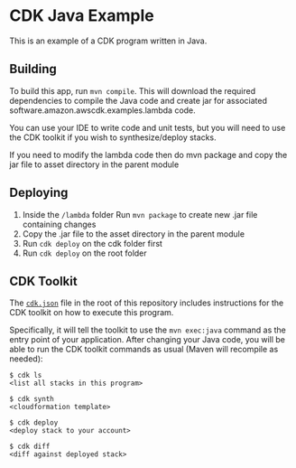# CDK Java Example

This is an example of a CDK program written in Java.

## Building

To build this app, run `mvn compile`. This will download the required
dependencies to compile the Java code and create jar for associated software.amazon.awscdk.examples.lambda code.

You can use your IDE to write code and unit tests, but you will need to use the
CDK toolkit if you wish to synthesize/deploy stacks.

If you need to modify the lambda code then do mvn package and copy the
jar file to asset directory in the parent module

## Deploying
1. Inside the `/lambda` folder Run `mvn package` to create new .jar file containing changes
2. Copy the .jar file to the asset directory in the parent module
3. Run `cdk deploy` on the cdk folder first
4. Run `cdk deploy` on the root folder

## CDK Toolkit

The [`cdk.json`](./cdk.json) file in the root of this repository includes
instructions for the CDK toolkit on how to execute this program.

Specifically, it will tell the toolkit to use the `mvn exec:java` command as the
entry point of your application. After changing your Java code, you will be able
to run the CDK toolkit commands as usual (Maven will recompile as needed):

    $ cdk ls
    <list all stacks in this program>

    $ cdk synth
    <cloudformation template>

    $ cdk deploy
    <deploy stack to your account>

    $ cdk diff
    <diff against deployed stack>
